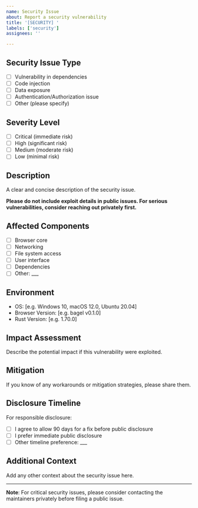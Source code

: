 ```yaml
---
name: Security Issue
about: Report a security vulnerability
title: '[SECURITY] '
labels: ['security']
assignees: ''

---
```


## Security Issue Type
- [ ] Vulnerability in dependencies
- [ ] Code injection
- [ ] Data exposure
- [ ] Authentication/Authorization issue
- [ ] Other (please specify)

## Severity Level
- [ ] Critical (immediate risk)
- [ ] High (significant risk)
- [ ] Medium (moderate risk)
- [ ] Low (minimal risk)

## Description
A clear and concise description of the security issue.

**Please do not include exploit details in public issues. For serious vulnerabilities, consider reaching out privately first.**

## Affected Components
- [ ] Browser core
- [ ] Networking
- [ ] File system access
- [ ] User interface
- [ ] Dependencies
- [ ] Other: ___

## Environment
- OS: [e.g. Windows 10, macOS 12.0, Ubuntu 20.04]
- Browser Version: [e.g. bagel v0.1.0]
- Rust Version: [e.g. 1.70.0]

## Impact Assessment
Describe the potential impact if this vulnerability were exploited.

## Mitigation
If you know of any workarounds or mitigation strategies, please share them.

## Disclosure Timeline
For responsible disclosure:
- [ ] I agree to allow 90 days for a fix before public disclosure
- [ ] I prefer immediate public disclosure
- [ ] Other timeline preference: ___

## Additional Context
Add any other context about the security issue here.

---

**Note**: For critical security issues, please consider contacting the maintainers privately before filing a public issue.